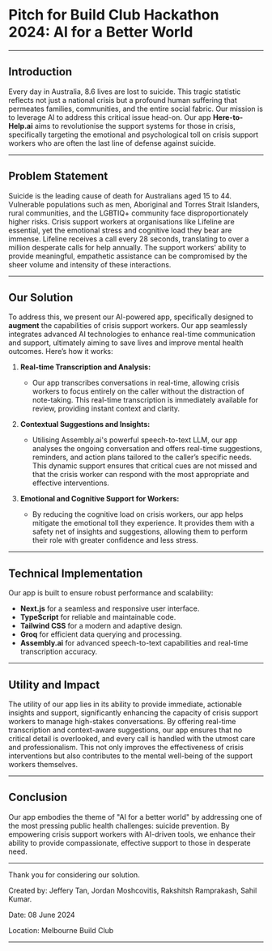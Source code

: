 # Pitch for Build Club Hackathon 2024: AI for a Better World

---

## Introduction

Every day in Australia, 8.6 lives are lost to suicide. This tragic statistic reflects not just a national crisis but a profound human suffering that permeates families, communities, and the entire social fabric. Our mission is to leverage AI to address this critical issue head-on. Our app **Here-to-Help.ai** aims to revolutionise the support systems for those in crisis, specifically targeting the emotional and psychological toll on crisis support workers who are often the last line of defense against suicide.

---

## Problem Statement

Suicide is the leading cause of death for Australians aged 15 to 44. Vulnerable populations such as men, Aboriginal and Torres Strait Islanders, rural communities, and the LGBTIQ+ community face disproportionately higher risks. Crisis support workers at organisations like Lifeline are essential, yet the emotional stress and cognitive load they bear are immense. Lifeline receives a call every 28 seconds, translating to over a million desperate calls for help annually. The support workers’ ability to provide meaningful, empathetic assistance can be compromised by the sheer volume and intensity of these interactions.

---

## Our Solution

To address this, we present our AI-powered app, specifically designed to **augment** the capabilities of crisis support workers. Our app seamlessly integrates advanced AI technologies to enhance real-time communication and support, ultimately aiming to save lives and improve mental health outcomes. Here’s how it works:

1. **Real-time Transcription and Analysis:**
   - Our app transcribes conversations in real-time, allowing crisis workers to focus entirely on the caller without the distraction of note-taking. This real-time transcription is immediately available for review, providing instant context and clarity.

2. **Contextual Suggestions and Insights:**
   - Utilising Assembly.ai's powerful speech-to-text LLM, our app analyses the ongoing conversation and offers real-time suggestions, reminders, and action plans tailored to the caller’s specific needs. This dynamic support ensures that critical cues are not missed and that the crisis worker can respond with the most appropriate and effective interventions.

3. **Emotional and Cognitive Support for Workers:**
   - By reducing the cognitive load on crisis workers, our app helps mitigate the emotional toll they experience. It provides them with a safety net of insights and suggestions, allowing them to perform their role with greater confidence and less stress.

---

## Technical Implementation

Our app is built to ensure robust performance and scalability:

- **Next.js** for a seamless and responsive user interface.
- **TypeScript** for reliable and maintainable code.
- **Tailwind CSS** for a modern and adaptive design.
- **Groq** for efficient data querying and processing.
- **Assembly.ai** for advanced speech-to-text capabilities and real-time transcription accuracy.

---

## Utility and Impact

The utility of our app lies in its ability to provide immediate, actionable insights and support, significantly enhancing the capacity of crisis support workers to manage high-stakes conversations. By offering real-time transcription and context-aware suggestions, our app ensures that no critical detail is overlooked, and every call is handled with the utmost care and professionalism. This not only improves the effectiveness of crisis interventions but also contributes to the mental well-being of the support workers themselves.

---

## Conclusion

Our app embodies the theme of "AI for a better world" by addressing one of the most pressing public health challenges: suicide prevention. By empowering crisis support workers with AI-driven tools, we enhance their ability to provide compassionate, effective support to those in desperate need.

---

Thank you for considering our solution. 

Created by: Jeffery Tan, Jordan Moshcovitis, Rakshitsh Ramprakash, Sahil Kumar. 

Date: 08 June 2024

Location: Melbourne Build Club

---
